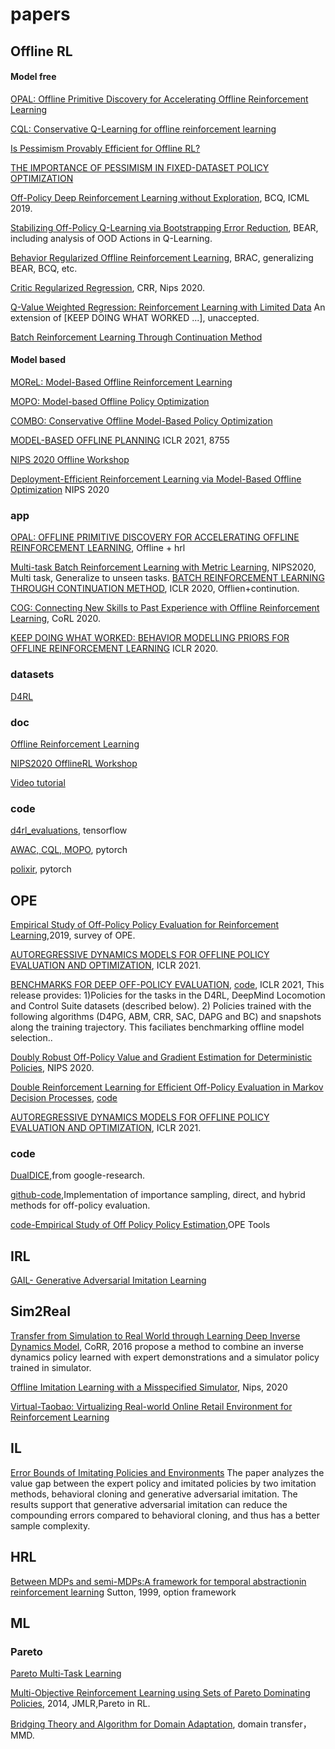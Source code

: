 # papers

## Offline RL
#### Model free
[OPAL: Offline Primitive Discovery for Accelerating Offline Reinforcement Learning](https://openreview.net/pdf?id=V69LGwJ0lIN)

[CQL: Conservative Q-Learning for offline reinforcement learning](https://arxiv.org/pdf/2006.04779.pdf)

[Is Pessimism Provably Efficient for Offline RL?](https://arxiv.org/pdf/2012.15085.pdf)

[THE IMPORTANCE OF PESSIMISM IN FIXED-DATASET POLICY OPTIMIZATION](https://arxiv.org/pdf/2009.06799.pdf)

[Off-Policy Deep Reinforcement Learning without Exploration](https://arxiv.org/pdf/1812.02900.pdf), BCQ, ICML 2019.

[Stabilizing Off-Policy Q-Learning via Bootstrapping Error Reduction](https://arxiv.org/pdf/1906.00949.pdf), BEAR, including analysis of OOD Actions in Q-Learning.

[Behavior Regularized Offline Reinforcement Learning](https://arxiv.org/pdf/1911.11361.pdf), BRAC, generalizing BEAR, BCQ, etc.

[Critic Regularized Regression](https://arxiv.org/pdf/2006.15134.pdf), CRR, Nips 2020.

[Q-Value Weighted Regression: Reinforcement Learning with Limited Data](https://arxiv.org/pdf/2102.06782.pdf#page=10&zoom=100,0,0) An extension of [KEEP DOING WHAT WORKED ...], unaccepted. 

[Batch Reinforcement Learning Through Continuation Method](https://openreview.net/pdf?id=po-DLlBuAuz)

#### Model based
[MOReL: Model-Based Offline Reinforcement Learning](https://arxiv.org/pdf/2005.05951.pdf)

[MOPO: Model-based Offline Policy Optimization](https://arxiv.org/pdf/2005.13239.pdf)

[COMBO: Conservative Offline Model-Based Policy Optimization](https://arxiv.org/pdf/2102.08363.pdf)

[MODEL-BASED OFFLINE PLANNING](https://openreview.net/pdf?id=OMNB1G5xzd4) ICLR 2021, 8755

[NIPS 2020 Offline Workshop](https://offline-rl-neurips.github.io/papers.html)

[Deployment-Efficient Reinforcement Learning via Model-Based Offline Optimization](https://arxiv.org/pdf/2006.03647.pdf) NIPS 2020

### app
[OPAL: OFFLINE PRIMITIVE DISCOVERY FOR ACCELERATING OFFLINE REINFORCEMENT LEARNING](https://arxiv.org/pdf/2010.13611.pdf), Offline + hrl

[Multi-task Batch Reinforcement Learning with Metric Learning](https://proceedings.neurips.cc//paper/2020/file/4496bf24afe7fab6f046bf4923da8de6-Paper.pdf), NIPS2020, Multi task, Generalize to unseen tasks.
[BATCH REINFORCEMENT LEARNING THROUGH CONTINUATION METHOD](https://openreview.net/pdf/84a7a35d996f84ab9fbbbcabccbdc21f44f2ba68.pdf), ICLR 2020, Offlien+continution.

[COG: Connecting New Skills to Past Experience with Offline Reinforcement Learning](https://arxiv.org/pdf/2010.14500.pdf), CoRL 2020.

[KEEP DOING WHAT WORKED: BEHAVIOR MODELLING PRIORS FOR OFFLINE REINFORCEMENT LEARNING](https://arxiv.org/pdf/2002.08396.pdf) ICLR 2020.

### datasets
[D4RL](https://arxiv.org/pdf/2004.07219.pdf)

### doc
[Offline Reinforcement Learning](https://github.com/hanjuku-kaso/awesome-offline-rl)

[NIPS2020 OfflineRL Workshop](https://offline-rl-neurips.github.io/papers.html)

[Video tutorial](https://www.youtube.com/watch?app=desktop&v=Es2G8FDl-Nc)

### code
[d4rl_evaluations](https://github.com/rail-berkeley/d4rl_evaluations), tensorflow

[AWAC, CQL, MOPO](https://github.com/hari-sikchi/offline_rl), pytorch

[polixir](https://github.com/polixir/OfflineRL), pytorch

## OPE
[Empirical Study of Off-Policy Policy Evaluation for Reinforcement Learning](https://arxiv.org/pdf/1911.06854.pdf),2019, survey of OPE.

[AUTOREGRESSIVE DYNAMICS MODELS FOR OFFLINE POLICY EVALUATION AND OPTIMIZATION](https://openreview.net/pdf?id=kmqjgSNXby), ICLR 2021.

[BENCHMARKS FOR DEEP OFF-POLICY EVALUATION](https://arxiv.org/pdf/2103.16596.pdf), [code](https://github.com/google-research/deep_ope), ICLR 2021, This release provides: 1)Policies for the tasks in the D4RL, DeepMind Locomotion and Control Suite datasets (described below).
2) Policies trained with the following algorithms (D4PG, ABM, CRR, SAC, DAPG and BC) and snapshots along the training trajectory. This faciliates benchmarking offline model selection..

[Doubly Robust Off-Policy Value and Gradient Estimation for Deterministic Policies](https://papers.nips.cc/paper/2020/file/75df63609809c7a2052fdffe5c00a84e-Paper.pdf), NIPS 2020.

[Double Reinforcement Learning for Efficient Off-Policy Evaluation in Markov Decision Processes](https://arxiv.org/pdf/1908.08526v3.pdf), [code](https://github.com/CausalML/DoubleReinforcementLearningMDP)

[AUTOREGRESSIVE DYNAMICS MODELS FOR OFFLINE POLICY EVALUATION AND OPTIMIZATION](https://openreview.net/pdf?id=kmqjgSNXby), ICLR 2021.


### code
[DualDICE](https://github.com/google-research/google-research/tree/master/dual_dice),from google-research.

[github-code](https://github.com/theophilee/discrete-off-policy-evaluation),Implementation of importance sampling, direct, and hybrid methods for off-policy evaluation.

[code-Empirical Study of Off Policy Policy Estimation](https://github.com/clvoloshin/OPE-tools),OPE Tools



## IRL
[GAIL- Generative Adversarial Imitation Learning](https://papers.nips.cc/paper/2016/file/cc7e2b878868cbae992d1fb743995d8f-Paper.pdf)

## Sim2Real
[Transfer from Simulation to Real World through Learning Deep Inverse Dynamics Model](https://arxiv.org/pdf/1610.03518.pdf), CoRR, 2016
propose a method to combine an inverse dynamics policy learned with expert demonstrations and a simulator policy trained in simulator.

[Offline Imitation Learning with a Misspecified Simulator](https://proceedings.neurips.cc/paper/2020/file/60cb558c40e4f18479664069d9642d5a-Paper.pdf), Nips, 2020

[Virtual-Taobao: Virtualizing Real-world Online Retail Environment for Reinforcement Learning](https://arxiv.org/pdf/1805.10000.pdf)

## IL
[Error Bounds of Imitating Policies and Environments](https://papers.nips.cc/paper/2020/file/b5c01503041b70d41d80e3dbe31bbd8c-Paper.pdf)
The paper analyzes the value gap between the expert policy and imitated policies by two imitation methods, behavioral cloning and generative adversarial imitation. The results support that generative adversarial imitation can reduce the compounding errors compared to behavioral cloning, and thus has a better sample complexity.



## HRL
[Between MDPs and semi-MDPs:A framework for temporal abstractionin reinforcement learning](https://reader.elsevier.com/reader/sd/pii/S0004370299000521?token=6F22DD36E1D8394D262562BDA941EB802AF20CADF56CC8383CACBC8E83A27EFC1D7F8A5F169F49FE35CC8E50DEB3319E) Sutton, 1999, option framework

## ML
### Pareto

[Pareto Multi-Task Learning](https://arxiv.org/pdf/1912.12854.pdf)

[Multi-Objective Reinforcement Learning using Sets of Pareto Dominating Policies](https://jmlr.csail.mit.edu/papers/volume15/vanmoffaert14a/vanmoffaert14a.pdf), 2014, JMLR,Pareto in RL. 

[Bridging Theory and Algorithm for Domain Adaptation](https://arxiv.org/pdf/1904.05801.pdf), domain transfer， MMD.

